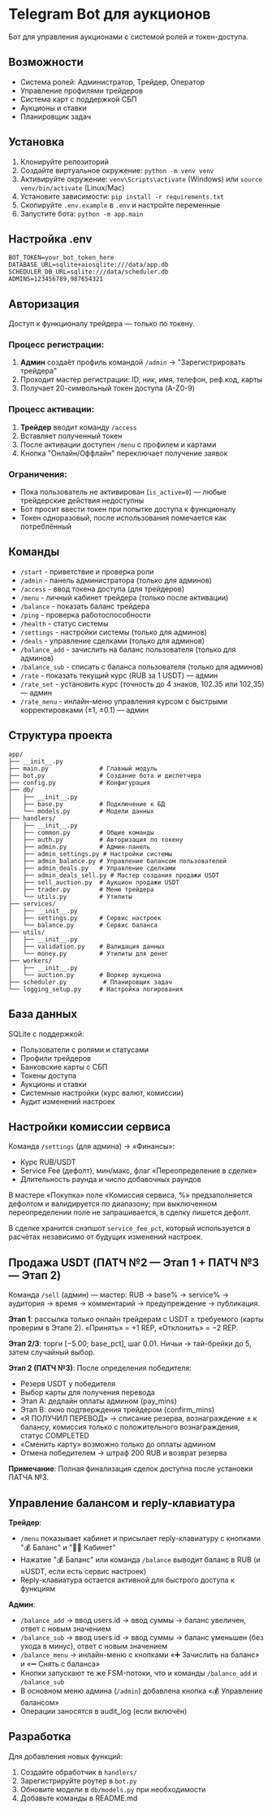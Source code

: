 # Telegram Bot для аукционов

Бот для управления аукционами с системой ролей и токен-доступа.

## Возможности

- Система ролей: Администратор, Трейдер, Оператор
- Управление профилями трейдеров
- Система карт с поддержкой СБП
- Аукционы и ставки
- Планировщик задач

## Установка

1. Клонируйте репозиторий
2. Создайте виртуальное окружение: `python -m venv venv`
3. Активируйте окружение: `venv\Scripts\activate` (Windows) или `source venv/bin/activate` (Linux/Mac)
4. Установите зависимости: `pip install -r requirements.txt`
5. Скопируйте `.env.example` в `.env` и настройте переменные
6. Запустите бота: `python -m app.main`

## Настройка .env

```env
BOT_TOKEN=your_bot_token_here
DATABASE_URL=sqlite+aiosqlite:///data/app.db
SCHEDULER_DB_URL=sqlite:///data/scheduler.db
ADMINS=123456789,987654321
```

## Авторизация

Доступ к функционалу трейдера — только по токену.

### Процесс регистрации:

1. **Админ** создаёт профиль командой `/admin` → "Зарегистрировать трейдера"
2. Проходит мастер регистрации: ID, ник, имя, телефон, реф.код, карты
3. Получает 20-символьный токен доступа (A-Z0-9)

### Процесс активации:

1. **Трейдер** вводит команду `/access`
2. Вставляет полученный токен
3. После активации доступен `/menu` с профилем и картами
4. Кнопка "Онлайн/Оффлайн" переключает получение заявок

### Ограничения:

- Пока пользователь не активирован (`is_active=0`) — любые трейдерские действия недоступны
- Бот просит ввести токен при попытке доступа к функционалу
- Токен одноразовый, после использования помечается как потреблённый

## Команды

- `/start` - приветствие и проверка роли
- `/admin` - панель администратора (только для админов)
- `/access` - ввод токена доступа (для трейдеров)
- `/menu` - личный кабинет трейдера (только после активации)
- `/balance` - показать баланс трейдера
- `/ping` - проверка работоспособности
- `/health` - статус системы
- `/settings` - настройки системы (только для админов)
- `/deals` - управление сделками (только для админов)
- `/balance_add` - зачислить на баланс пользователя (только для админов)
- `/balance_sub` - списать с баланса пользователя (только для админов)
- `/rate` - показать текущий курс (RUB за 1 USDT) — админ
- `/rate_set` - установить курс (точность до 4 знаков, 102.35 или 102,35) — админ
- `/rate_menu` - инлайн-меню управления курсом с быстрыми корректировками (±1, ±0.1) — админ

## Структура проекта

```
app/
├── __init__.py
├── main.py              # Главный модуль
├── bot.py               # Создание бота и диспетчера
├── config.py            # Конфигурация
├── db/
│   ├── __init__.py
│   ├── base.py          # Подключение к БД
│   └── models.py        # Модели данных
├── handlers/
│   ├── __init__.py
│   ├── common.py        # Общие команды
│   ├── auth.py          # Авторизация по токену
│   ├── admin.py         # Админ-панель
│   ├── admin_settings.py # Настройки системы
│   ├── admin_balance.py # Управление балансом пользователей
│   ├── admin_deals.py   # Управление сделками
│   ├── admin_deals_sell.py # Мастер создания продажи USDT
│   ├── sell_auction.py  # Аукцион продажи USDT
│   ├── trader.py        # Меню трейдера
│   └── utils.py         # Утилиты
├── services/
│   ├── __init__.py
│   ├── settings.py      # Сервис настроек
│   └── balance.py       # Сервис баланса
├── utils/
│   ├── __init__.py
│   ├── validation.py    # Валидация данных
│   └── money.py         # Утилиты для денег
├── workers/
│   ├── __init__.py
│   └── auction.py       # Воркер аукциона
├── scheduler.py          # Планировщик задач
└── logging_setup.py     # Настройка логирования
```

## База данных

SQLite с поддержкой:
- Пользователи с ролями и статусами
- Профили трейдеров
- Банковские карты с СБП
- Токены доступа
- Аукционы и ставки
- Системные настройки (курс валют, комиссии)
- Аудит изменений настроек

## Настройки комиссии сервиса

Команда `/settings` (для админа) → «Финансы»:
- Курс RUB/USDT
- Service Fee (дефолт), мин/макс, флаг «Переопределение в сделке»
- Длительность раунда и число добавочных раундов

В мастере «Покупка» поле «Комиссия сервиса, %» предзаполняется дефолтом и валидируется по диапазону; при выключенном переопределении поле не запрашивается, в сделку пишется дефолт.

В сделке хранится снэпшот `service_fee_pct`, который используется в расчётах независимо от будущих изменений настроек.

## Продажа USDT (ПАТЧ №2 — Этап 1 + ПАТЧ №3 — Этап 2)

Команда `/sell` (админ) — мастер: RUB → base% → service% → аудитория → время → комментарий → предупреждение → публикация.

**Этап 1**: рассылка только онлайн трейдерам с USDT ≥ требуемого (карты проверим в Этапе 2). «Принять» = +1 REP, «Отклонить» = −2 REP.

**Этап 2/3**: торги [−5.00; base_pct], шаг 0.01. Ничьи → тай-брейки до 5, затем случайный выбор.

**Этап 2 (ПАТЧ №3)**: После определения победителя:
- Резерв USDT у победителя
- Выбор карты для получения перевода
- Этап A: дедлайн оплаты админом (pay_mins)
- Этап B: окно подтверждения трейдером (confirm_mins)
- «Я ПОЛУЧИЛ ПЕРЕВОД» → списание резерва, вознаграждение ± к балансу, комиссия только с положительного вознаграждения, статус COMPLETED
- «Сменить карту» возможно только до оплаты админом
- Отмена победителем → штраф 200 RUB и возврат резерва

**Примечание**: Полная финализация сделок доступна после установки ПАТЧА №3.

## Управление балансом и reply-клавиатура

**Трейдер**: 
- `/menu` показывает кабинет и присылает reply-клавиатуру с кнопками "💰 Баланс" и "🧑‍💼 Кабинет"
- Нажатие "💰 Баланс" или команда `/balance` выводит баланс в RUB (и ≈USDT, если есть сервис настроек)
- Reply-клавиатура остается активной для быстрого доступа к функциям

**Админ**: 
- `/balance_add` → ввод users.id → ввод суммы → баланс увеличен, ответ с новым значением
- `/balance_sub` → ввод users.id → ввод суммы → баланс уменьшен (без ухода в минус), ответ с новым значением
- `/balance_menu` → инлайн-меню с кнопками «➕ Зачислить на баланс» и «➖ Снять с баланса»
- Кнопки запускают те же FSM-потоки, что и команды `/balance_add` и `/balance_sub`
- В основном меню админа (`/admin`) добавлена кнопка «💰 Управление балансом»
- Операции заносятся в audit_log (если включён)

## Разработка

Для добавления новых функций:
1. Создайте обработчик в `handlers/`
2. Зарегистрируйте роутер в `bot.py`
3. Обновите модели в `db/models.py` при необходимости
4. Добавьте команды в README.md
